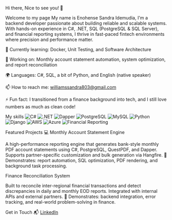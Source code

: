 Hi there, Nice to see you! 👋


Welcome to my page
My name is Enohense Sandra Idemudia, I'm a backend developer passionate about building reliable and scalable systems. With hands-on experience in C#, .NET, SQL (PostgreSQL & SQL Server), and financial reporting systems, I thrive in fast-paced fintech environments where precision and performance matter.

🌱 Currently learning: Docker, Unit Testing, and Software Architecture

🔭 Working on: Monthly account statement automation, system optimization, and report reconciliation

🌍 Languages: C#, SQL, a bit of Python, and English (native speaker)

📫 How to reach me: williamssandra803@gmail.com

⚡ Fun fact: I transitioned from a finance background into tech, and I still love numbers as much as clean code!

My skills
![C#](https://img.shields.io/badge/-C%23-239120?style=flat-square&logo=c-sharp&logoColor=white)
![.NET](https://img.shields.io/badge/-.NET-512BD4?style=flat-square&logo=dotnet&logoColor=white)
![Dapper](https://img.shields.io/badge/-Dapper-00599C?style=flat-square)
![PostgreSQL](https://img.shields.io/badge/-PostgreSQL-4169E1?style=flat-square&logo=postgresql&logoColor=white)
![MySQL](https://img.shields.io/badge/-MySQL-4479A1?style=flat-square&logo=mysql&logoColor=white)
![Python](https://img.shields.io/badge/-Python-3776AB?style=flat-square&logo=python&logoColor=white)
![Django](https://img.shields.io/badge/-Django-092E20?style=flat-square&logo=django&logoColor=white)
![AWS](https://img.shields.io/badge/-AWS-232F3E?style=flat-square&logo=amazon-aws&logoColor=white)
![Azure](https://img.shields.io/badge/-Azure-0078D4?style=flat-square&logo=microsoft-azure&logoColor=white)
![Financial Reporting](https://img.shields.io/badge/-Financial%20Reporting-4B8BBE?style=flat-square&logo=spreadsheet&logoColor=white)

Featured Projects 💻
Monthly Account Statement Engine

A high-performance reporting engine that generates bank-style monthly PDF account statements using C#, PostgreSQL, QuestPDF, and Dapper. Supports partner-specific customization and bulk generation via Hangfire.
📌 Demonstrates: report automation, SQL optimization, PDF rendering, and background task processing.

Finance Reconciliation System

Built to reconcile inter-regional financial transactions and detect discrepancies in daily and monthly EOD reports. Integrated with internal APIs and external partners.
📌 Demonstrates: backend integration, error tracking, and real-world problem-solving in finance.

Get in Touch 📬
[LinkedIn](https://linkedin.com/in/enohense-idemudia-b645941b4?utm_source=share&utm_campaign=share_via&utm_content=profile&utm_medium=android_app)

